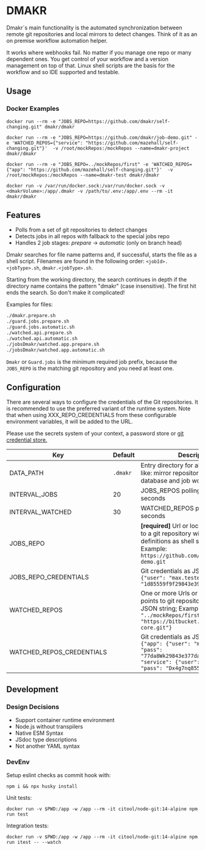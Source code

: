 # DMAKR

Dmakr´s main functionality is the automated synchronization between remote git repositories and local mirrors to detect changes. Think of it as an on premise workflow automation helper.

It works where webhooks fail. No matter if you manage one repo or many dependent ones. You get control of your workflow and a version management on top of that. Linux shell scripts are the basis for the workflow and so IDE supported and testable.

## Usage

### Docker Examples

```shell
docker run --rm -e "JOBS_REPO=https://github.com/dmakr/self-changing.git" dmakr/dmakr
```

```shell
docker run --rm -e "JOBS_REPO=https://github.com/dmakr/job-demo.git" -e 'WATCHED_REPOS={"service": "https://github.com/mazehall/self-changing.git"}'  -v /root/mockRepos:/mockRepos --name=dmakr-project dmakr/dmakr
```

```shell
docker run --rm -e "JOBS_REPO=../mockRepos/first" -e 'WATCHED_REPOS={"app": "https://github.com/mazehall/self-changing.git"}'  -v /root/mockRepos:/mockRepos --name=dmakr-test dmakr/dmakr
```

```shell
docker run -v /var/run/docker.sock:/var/run/docker.sock -v <dmakrVolume>:/app/.dmakr -v /path/to/.env:/app/.env --rm -it dmakr/dmakr
```

## Features

- Polls from a set of git repositories to detect changes
- Detects jobs in all repos with fallback to the special jobs repo
- Handles 2 job stages: _prepare_ -> _automatic_ (only on branch head)

Dmakr searches for file name patterns and, if successful, starts the file as a shell script. Filenames are found in the following order: `<jobId>.<jobType>.sh`, `dmakr.<jobType>.sh`.

Starting from the working directory, the search continues in depth if the directory name contains the pattern "dmakr" (case insensitive). The first hit ends the search. So don't make it complicated!

Examples for files:

```bash
./dmakr.prepare.sh
./guard.jobs.prepare.sh
./guard.jobs.automatic.sh
./watched.api.prepare.sh
./watched.api.automatic.sh
./jobsDmakr/watched.app.prepare.sh
./jobsDmakr/watched.app.automatic.sh
```

`Dmakr` or `Guard.jobs` is the minimum required job prefix, because the `JOBS_REPO` is the matching git repository and you need at least one.

## Configuration

There are several ways to configure the credentials of the Git repositories. It is recommended to use the preferred variant of the runtime system. Note that when using XXX_REPO_CREDENTIALS from these configurable environment variables, it will be added to the URL.

Please use the secrets system of your context, a password store or [git credential store.](https://git-scm.com/docs/git-credential-store)

| Key                       | Default  | Description                                                                                                                                                                               |
| ------------------------- | -------- | ----------------------------------------------------------------------------------------------------------------------------------------------------------------------------------------- |
| DATA_PATH                 | `.dmakr` | Entry directory for all write accesses like: mirror repositories, status database and job workspaces                                                                                      |
| INTERVAL_JOBS             | 20       | JOBS_REPOS polling interval in seconds                                                                                                                                                    |
| INTERVAL_WATCHED          | 30       | WATCHED_REPOS polling interval in seconds                                                                                                                                                 |
| JOBS_REPO                 |          | **[required]** Url or local path that points to a git repository with dmakr job definitions as shell script file; Example: `https://github.com/dmakr/job-demo.git`                        |
| JOBS_REPO_CREDENTIALS     |          | Git credentials as JSON string: `{"user": "max.tester", "pass": "1d85559f9f29843e39f77da81d736a9f"}`                                                                                      |
| WATCHED_REPOS             |          | One or more Urls or local paths that points to git repositories as serialized JSON string; Example:`{"app": "../mockRepos/first", "service": "https://bitbucket.org/dmakr/gql-core.git"}` |
| WATCHED_REPOS_CREDENTIALS |          | Git credentials as JSON string: `{"app": {"user": "max.tester", "pass": "77da8Wk29843e377da8Wks3Ua9f"}, "service": {"user": "jklahn", "pass": "Dx4g7nq85551s3U7t6W"}}`                    |

## Development

### Design Decisions

- Support container runtime environment
- Node.js without transpilers
- Native ESM Syntax
- JSdoc type descriptions
- Not another YAML syntax

### DevEnv

Setup eslint checks as commit hook with:

```
npm i && npx husky install
```

Unit tests:

```shell
docker run -v $PWD:/app -w /app --rm -it citool/node-git:14-alpine npm run test
```

Integration tests:

```shell
docker run -v $PWD:/app -w /app --rm -it citool/node-git:14-alpine npm run itest -- --watch
```
